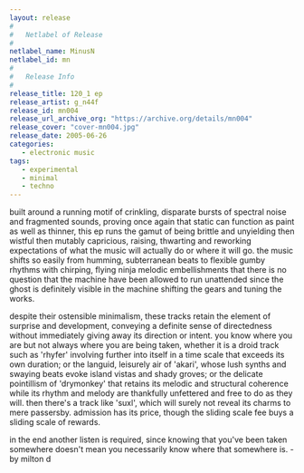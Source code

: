 ```yaml
---
layout: release
#
#   Netlabel of Release
#
netlabel_name: MinusN
netlabel_id: mn
#
#   Release Info
#
release_title: 120_1 ep
release_artist: g_n44f
release_id: mn004
release_url_archive_org: "https://archive.org/details/mn004"
release_cover: "cover-mn004.jpg"
release_date: 2005-06-26
categories:
   - electronic music
tags:
   - experimental
   - minimal
   - techno
---
```

built around a running motif of crinkling, disparate bursts of spectral noise and fragmented sounds, proving once again that static can function as paint as well as thinner, this ep runs the gamut of being brittle and unyielding then wistful then mutably capricious, raising, thwarting and reworking expectations of what the music will actually do or where it will go. the music shifts so easily from humming, subterranean beats to flexible gumby rhythms with chirping, flying ninja melodic embellishments that there is no question that the machine have been allowed to run unattended since the ghost is definitely visible in the machine shifting the gears and tuning the works.

despite their ostensible minimalism, these tracks retain the element of surprise and development, conveying a definite sense of directedness without immediately giving away its direction or intent. you know where you are but not always where you are being taken, whether it is a droid track such as 'rhyfer' involving further into itself in a time scale that exceeds its own duration; or the languid, leisurely air of 'akari', whose lush synths and swaying beats evoke island vistas and shady groves; or the delicate pointillism of 'drymonkey' that retains its melodic and structural coherence while its rhythm and melody are thankfully unfettered and free to do as they will. then there's a track like 'suxl', which will surely not reveal its charms to mere passersby. admission has its price, though the sliding scale fee buys a sliding scale of rewards.

in the end another listen is required, since knowing that you've been taken somewhere doesn't mean you necessarily know where that somewhere is. - by milton d
